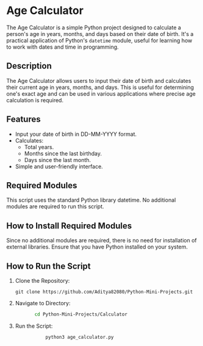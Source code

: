 # Age Calculator
The Age Calculator is a simple Python project designed to calculate a person's age in years, months, and days based on their date of birth. It's a practical application of Python's `datetime` module, useful for learning how to work with dates and time in programming.

## Description
The Age Calculator allows users to input their date of birth and calculates their current age in years, months, and days. This is useful for determining one's exact age and can be used in various applications where precise age calculation is required.

## Features
- Input your date of birth in DD-MM-YYYY format.
- Calculates:
    - Total years.
    - Months since the last birthday.
    - Days since the last month.
- Simple and user-friendly interface.

## Required Modules
This script uses the standard Python library datetime. No additional modules are required to run this script.

## How to Install Required Modules
Since no additional modules are required, there is no need for installation of external libraries. Ensure that you have Python installed on your system.

##  How to Run the Script
1. Clone the Repository:
   ```
   git clone https://github.com/Aditya82080/Python-Mini-Projects.git
   ```
2. Navigate to Directory:
   ```bash 
          cd Python-Mini-Projects/Calculator
   ```
   
3. Run the Script:
    ```bash 
               python3 age_calculator.py

    ```
